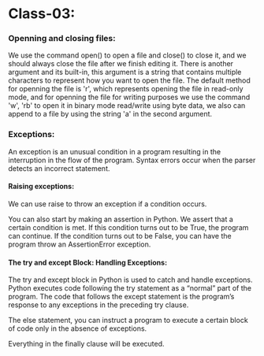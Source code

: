 # Class-03:

### Openning and closing files:

We use the command open() to open a file and close() to close it, and we should always close the file after we finish editing it.
There is another argument and its built-in, this argument is a string that contains multiple characters to represent how you want to open the file. The default method for openning the file is 'r', which represents opening the file in read-only mode, and for openning the file for writing purposes we use the command 'w', 'rb' to open it in binary mode read/write using byte data, we also can append to a file by using the string 'a' in the second argument.

### Exceptions:

An exception is an unusual condition in a program resulting in the interruption in the flow of the program.
Syntax errors occur when the parser detects an incorrect statement.

#### Raising exceptions: 

We can use raise to throw an exception if a condition occurs.

You can also start by making an assertion in Python. We assert that a certain condition is met. If this condition turns out to be True, the program can continue. If the condition turns out to be False, you can have the program throw an AssertionError exception.

#### The try and except Block: Handling Exceptions:

The try and except block in Python is used to catch and handle exceptions. Python executes code following the try statement as a “normal” part of the program. The code that follows the except statement is the program’s response to any exceptions in the preceding try clause.

The else statement, you can instruct a program to execute a certain block of code only in the absence of exceptions.

Everything in the finally clause will be executed.








